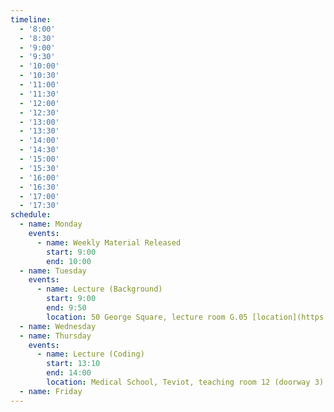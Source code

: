 ```yaml
---
timeline:
  - '8:00'
  - '8:30'
  - '9:00'
  - '9:30'
  - '10:00'
  - '10:30'
  - '11:00'
  - '11:30'
  - '12:00'
  - '12:30'
  - '13:00'
  - '13:30'
  - '14:00'
  - '14:30'
  - '15:00'
  - '15:30'
  - '16:00'
  - '16:30'
  - '17:00'
  - '17:30'
schedule:
  - name: Monday
    events:
      - name: Weekly Material Released
        start: 9:00
        end: 10:00
  - name: Tuesday
    events:
      - name: Lecture (Background)
        start: 9:00
        end: 9:50
        location: 50 George Square, lecture room G.05 [location](https://www.google.com/maps/place/55°56'37.6%22N+3°11'12.4%22W/@55.943775,-3.1893409,877m/data=!3m2!1e3!4b1!4m4!3m3!8m2!3d55.943775!4d-3.186766?entry=ttu&g_ep=EgoyMDI1MDgyNS4wIKXMDSoASAFQAw%3D%3D)
  - name: Wednesday
  - name: Thursday
    events:
      - name: Lecture (Coding)
        start: 13:10
        end: 14:00
        location: Medical School, Teviot, teaching room 12 (doorway 3) [location](https://www.google.com/maps/place/55°56'41.8%22N+3°11'25.3%22W/@55.944955,-3.1929309,876m/data=!3m2!1e3!4b1!4m4!3m3!8m2!3d55.944955!4d-3.190356?entry=ttu&g_ep=EgoyMDI1MDgyNS4wIKXMDSoASAFQAw%3D%3D)
  - name: Friday
---
```

